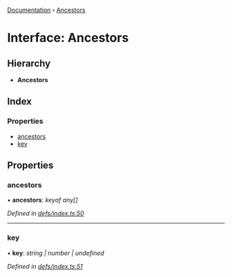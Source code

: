 [Documentation](../README.md) › [Ancestors](ancestors.md)

# Interface: Ancestors

## Hierarchy

* **Ancestors**

## Index

### Properties

* [ancestors](ancestors.md#ancestors)
* [key](ancestors.md#key)

## Properties

###  ancestors

• **ancestors**: *keyof any[]*

*Defined in [defs/index.ts:50](https://github.com/badbatch/graphql-box/blob/204add77/packages/request-parser/src/defs/index.ts#L50)*

___

###  key

• **key**: *string | number | undefined*

*Defined in [defs/index.ts:51](https://github.com/badbatch/graphql-box/blob/204add77/packages/request-parser/src/defs/index.ts#L51)*
